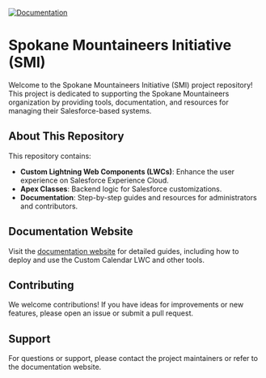 [![Documentation](https://img.shields.io/badge/docs-website-blue)](https://jasonkradams.github.io/smi/)

# Spokane Mountaineers Initiative (SMI)

Welcome to the Spokane Mountaineers Initiative (SMI) project repository! This project is dedicated to supporting the Spokane Mountaineers organization by providing tools, documentation, and resources for managing their Salesforce-based systems.

## About This Repository

This repository contains:

- **Custom Lightning Web Components (LWCs)**: Enhance the user experience on Salesforce Experience Cloud.
- **Apex Classes**: Backend logic for Salesforce customizations.
- **Documentation**: Step-by-step guides and resources for administrators and contributors.

## Documentation Website

Visit the [documentation website](https://jasonkradams.github.io/smi/) for detailed guides, including how to deploy and use the Custom Calendar LWC and other tools.

## Contributing

We welcome contributions! If you have ideas for improvements or new features, please open an issue or submit a pull request.

## Support

For questions or support, please contact the project maintainers or refer to the documentation website.
